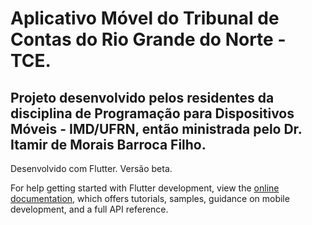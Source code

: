 # Aplicativo Móvel do Tribunal de Contas do Rio Grande do Norte - TCE.

## Projeto desenvolvido pelos residentes da disciplina de Programação para Dispositivos Móveis - IMD/UFRN, então ministrada pelo Dr. Itamir de Morais Barroca Filho.

Desenvolvido com Flutter. Versão beta.


For help getting started with Flutter development, view the
[online documentation](https://docs.flutter.dev/), which offers tutorials,
samples, guidance on mobile development, and a full API reference.
